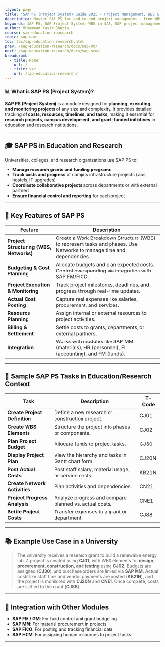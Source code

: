 ```yaml
---
layout: page
title: "SAP PS (Project System) Guide 2025 - Project Management, WBS & Cost Control"
description: Master SAP PS for end-to-end project management - from WBS creation to profitability analysis. Learn key structures, integration with SAP FICO/MM, and real-world implementation examples.
keywords: SAP PS, SAP Project System, WBS in SAP, SAP project management, SAP PS vs PPM, SAP project costing, SAP PS configuration, SAP PS reports, SAP network activities, SAP PS integration, SAP PS certification, SAP PS training, SAP project budgeting, SAP milestone trend analysis, SAP PS transaction codes 
author: Muhammad Yasir Bhutta
course: sap-education-reasearch
topic: sap-eam
toc: toc/sap-education-research.html
prev: /sap-education-research/docs/sap-mm/
next: /sap-education-research/docs/sap-scm/
breadcrumb:
  - title: Home
    url: /
  - title: SAP
    url: /sap-education-research/
---
```


### 📊 What is **SAP PS (Project System)?**

**SAP PS (Project System)** is a module designed for **planning, executing, and monitoring projects** of any size and complexity. It provides detailed tracking of **costs, resources, timelines, and tasks**, making it essential for **research projects, campus development, and grant-funded initiatives** in education and research institutions.

---

## 🎓 SAP PS in Education and Research

Universities, colleges, and research organizations use SAP PS to:

* **Manage research grants and funding programs**
* **Track costs and progress** of campus infrastructure projects (labs, hostels, IT upgrades)
* **Coordinate collaborative projects** across departments or with external partners
* **Ensure financial control and reporting** for each project

---

## 🔑 Key Features of SAP PS

| Feature                                 | Description                                                                                                          |
| --------------------------------------- | -------------------------------------------------------------------------------------------------------------------- |
| **Project Structuring (WBS, Networks)** | Create a Work Breakdown Structure (WBS) to represent tasks and phases. Use Networks to manage time and dependencies. |
| **Budgeting & Cost Planning**           | Allocate budgets and plan expected costs. Control overspending via integration with SAP FM/FICO.                     |
| **Project Execution & Monitoring**      | Track project milestones, deadlines, and progress through real-time updates.                                         |
| **Actual Cost Posting**                 | Capture real expenses like salaries, procurement, and services.                                                      |
| **Resource Planning**                   | Assign internal or external resources to project activities.                                                         |
| **Billing & Settlement**                | Settle costs to grants, departments, or external partners.                                                           |
| **Integration**                         | Works with modules like SAP MM (materials), HR (personnel), FI (accounting), and FM (funds).                         |

---

## 🧪 Sample SAP PS Tasks in Education/Research Context

| Task                          | Description                                            | T-Code |
| ----------------------------- | ------------------------------------------------------ | ------ |
| **Create Project Definition** | Define a new research or construction project.         | CJ01   |
| **Create WBS Elements**       | Structure the project into phases or components.       | CJ02   |
| **Plan Project Budget**       | Allocate funds to project tasks.                       | CJ30   |
| **Display Project Plan**      | View the hierarchy and tasks in Gantt chart form.      | CJ20N  |
| **Post Actual Costs**         | Post staff salary, material usage, or service costs.   | KB21N  |
| **Create Network Activities** | Plan activities and dependencies.                      | CN21   |
| **Project Progress Analysis** | Analyze progress and compare planned vs. actual costs. | CNE1   |
| **Settle Project Costs**      | Transfer expenses to a grant or department.            | CJ88   |

---

## 📚 Example Use Case in a University

> The university receives a research grant to build a renewable energy lab.
> A project is created using **CJ01**, with WBS elements for **design, procurement, construction, and testing** using **CJ02**.
> Budgets are assigned (**CJ30**), and purchase orders are linked via **SAP MM**.
> Actual costs like staff time and vendor payments are posted (**KB21N**), and the project is monitored with **CJ20N** and **CNE1**.
> Once complete, costs are settled to the grant (**CJ88**).

---

## 🔄 Integration with Other Modules

* **SAP FM / GM**: For fund control and grant budgeting
* **SAP MM**: For material procurement in projects
* **SAP FICO**: For posting and tracking financial data
* **SAP HCM**: For assigning human resources to project tasks

---